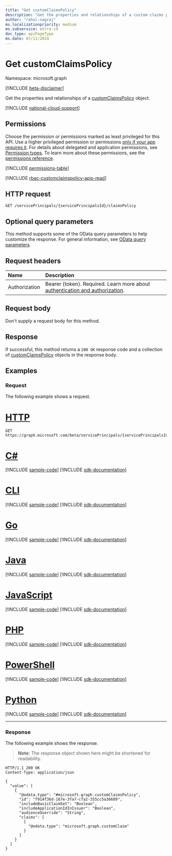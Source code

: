 ```yaml
---
title: "Get customClaimsPolicy"
description: "Get the properties and relationships of a custom claims policy object."
author: "rahul-nagraj"
ms.localizationpriority: medium
ms.subservice: entra-id
doc_type: apiPageType
ms.date: 07/11/2024
---
```


# Get customClaimsPolicy

Namespace: microsoft.graph

[!INCLUDE [beta-disclaimer](../../includes/beta-disclaimer.md)]

Get the properties and relationships of a [customClaimsPolicy](../resources/customclaimspolicy.md) object.

[!INCLUDE [national-cloud-support](../../includes/global-only.md)]

## Permissions

Choose the permission or permissions marked as least privileged for this API. Use a higher privileged permission or permissions [only if your app requires it](/graph/permissions-overview#best-practices-for-using-microsoft-graph-permissions). For details about delegated and application permissions, see [Permission types](/graph/permissions-overview#permission-types). To learn more about these permissions, see the [permissions reference](/graph/permissions-reference).

<!-- { "blockType": "permissions", "name": "customclaimspolicy_get" } -->
[!INCLUDE [permissions-table](../includes/permissions/customclaimspolicy-get-permissions.md)]

[!INCLUDE [rbac-customclaimspolicy-apis-read](../includes/rbac-for-apis/rbac-customclaimspolicy-apis-read.md)]

## HTTP request

<!-- {
  "blockType": "ignored"
}
-->
``` http
GET /servicePrincipals/{servicePrincipalsId}/claimsPolicy
```

## Optional query parameters

This method supports some of the OData query parameters to help customize the response. For general information, see [OData query parameters](/graph/query-parameters).

## Request headers

|Name|Description|
|:---|:---|
|Authorization|Bearer {token}. Required. Learn more about [authentication and authorization](/graph/auth/auth-concepts).|

## Request body

Don't supply a request body for this method.

## Response

If successful, this method returns a `200 OK` response code and a collection of [customClaimsPolicy](../resources/customclaimspolicy.md) objects in the response body.

## Examples

### Request

The following example shows a request.
# [HTTP](#tab/http)
<!-- {
  "blockType": "request",
  "name": "list_customclaimspolicy"
}
-->
``` http
GET https://graph.microsoft.com/beta/servicePrincipals/{servicePrincipalsId}/claimsPolicy
```

# [C#](#tab/csharp)
[!INCLUDE [sample-code](../includes/snippets/csharp/list-customclaimspolicy-csharp-snippets.md)]
[!INCLUDE [sdk-documentation](../includes/snippets/snippets-sdk-documentation-link.md)]

# [CLI](#tab/cli)
[!INCLUDE [sample-code](../includes/snippets/cli/list-customclaimspolicy-cli-snippets.md)]
[!INCLUDE [sdk-documentation](../includes/snippets/snippets-sdk-documentation-link.md)]

# [Go](#tab/go)
[!INCLUDE [sample-code](../includes/snippets/go/list-customclaimspolicy-go-snippets.md)]
[!INCLUDE [sdk-documentation](../includes/snippets/snippets-sdk-documentation-link.md)]

# [Java](#tab/java)
[!INCLUDE [sample-code](../includes/snippets/java/list-customclaimspolicy-java-snippets.md)]
[!INCLUDE [sdk-documentation](../includes/snippets/snippets-sdk-documentation-link.md)]

# [JavaScript](#tab/javascript)
[!INCLUDE [sample-code](../includes/snippets/javascript/list-customclaimspolicy-javascript-snippets.md)]
[!INCLUDE [sdk-documentation](../includes/snippets/snippets-sdk-documentation-link.md)]

# [PHP](#tab/php)
[!INCLUDE [sample-code](../includes/snippets/php/list-customclaimspolicy-php-snippets.md)]
[!INCLUDE [sdk-documentation](../includes/snippets/snippets-sdk-documentation-link.md)]

# [PowerShell](#tab/powershell)
[!INCLUDE [sample-code](../includes/snippets/powershell/list-customclaimspolicy-powershell-snippets.md)]
[!INCLUDE [sdk-documentation](../includes/snippets/snippets-sdk-documentation-link.md)]

# [Python](#tab/python)
[!INCLUDE [sample-code](../includes/snippets/python/list-customclaimspolicy-python-snippets.md)]
[!INCLUDE [sdk-documentation](../includes/snippets/snippets-sdk-documentation-link.md)]

---

### Response

The following example shows the response.
>**Note:** The response object shown here might be shortened for readability.
<!-- {
  "blockType": "response",
  "truncated": true,
  "@odata.type": "Collection(microsoft.graph.customClaimsPolicy)"
}
-->
``` http
HTTP/1.1 200 OK
Content-Type: application/json

{
  "value": [
    {
      "@odata.type": "#microsoft.graph.customClaimsPolicy",
      "id": "f914f36d-167e-3fa7-cfa2-355cc5a36689",
      "includeBasicClaimSet": "Boolean",
      "includeApplicationIdInIssuer": "Boolean",
      "audienceOverride": "String",
      "claims": [
        {
          "@odata.type": "microsoft.graph.customClaim"
        }
      ]
    }
  ]
}
```

